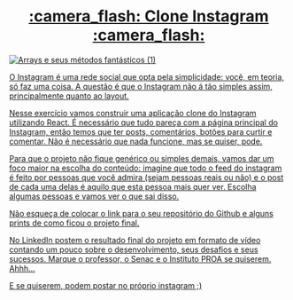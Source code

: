 <h1 align=center >	
 <a href=" http://192.168.56.1:3000">
 :camera_flash: Clone Instagram 	:camera_flash: </h1>

![Arrays e seus métodos fantásticos (1)](https://user-images.githubusercontent.com/104120168/202301964-e9b499e5-b3aa-41fd-9173-487caef86e51.jpg)

O Instagram é uma rede social que opta pela simplicidade: você, em teoria, só faz uma coisa. 
A questão é que o Instagram não á tão simples assim, principalmente quanto ao layout. 

Nesse exercício vamos construir uma aplicação clone do Instagram utilizando React. 
É necessário que tudo pareça com a página principal do Instagram, então temos que ter posts, comentários, botões para curtir e comentar. Não é necessário que nada funcione, mas se quiser, pode.

Para que o projeto não fique genérico ou simples demais, vamos dar um foco maior na escolha do conteúdo: imagine que todo o feed do instagram é feito por pessoas que você admira (sejam pessoas reais ou não) e o post de cada uma delas é aquilo que esta pessoa mais quer ver. Escolha algumas pessoas e vamos ver o que sai disso.   

Não esqueça de colocar o link para o seu repositório do Github e alguns prints de como ficou o projeto final.

No LinkedIn postem o resultado final do projeto em formato de vídeo contando um pouco sobre o desenvolvimento, seus desafios e seus sucessos. Marque o professor, o Senac e o Instituto PROA se quiserem. Ahhh...

E se quiserem, podem postar no próprio instagram ;)

